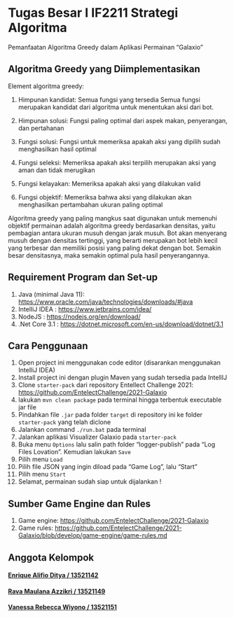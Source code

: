 # Tugas Besar I IF2211 Strategi Algoritma
Pemanfaatan Algoritma Greedy dalam Aplikasi Permainan “Galaxio”

## Algoritma Greedy yang Diimplementasikan

Element algoritma greedy:

1. Himpunan kandidat: Semua fungsi yang tersedia
   Semua fungsi merupakan kandidat dari algoritma untuk menentukan aksi dari bot.
  
2. Himpunan solusi: Fungsi paling optimal dari aspek makan, penyerangan, dan pertahanan
  
3. Fungsi solusi: Fungsi untuk memeriksa apakah aksi yang dipilih sudah menghasilkan hasil optimal
  
4. Fungsi seleksi: Memeriksa apakah aksi terpilih merupakan aksi yang aman dan tidak merugikan
  
5. Fungsi kelayakan: Memeriksa apakah aksi yang dilakukan valid
  
6. Fungsi objektif: Memeriksa bahwa aksi yang dilakukan akan menghasilkan pertambahan ukuran paling optimal

Algoritma greedy yang paling mangkus saat digunakan untuk memenuhi objektif permainan adalah algoritma greedy berdasarkan densitas, yaitu pembagian antara ukuran musuh dengan jarak musuh. Bot akan menyerang musuh dengan densitas tertinggi, yang berarti merupakan bot lebih kecil yang terbesar dan memiliki posisi yang paling dekat dengan bot. Semakin besar densitasnya, maka semakin optimal pula hasil penyerangannya.
  
## Requirement Program dan Set-up
1.	Java (minimal Java 11): https://www.oracle.com/java/technologies/downloads/#java
2.	IntelIiJ IDEA         : https://www.jetbrains.com/idea/
3.	NodeJS                : https://nodejs.org/en/download/
4.	.Net Core 3.1         : https://dotnet.microsoft.com/en-us/download/dotnet/3.1

## Cara Penggunaan
1. Open project ini menggunakan code editor (disarankan menggunakan IntelliJ IDEA)
2. Install project ini dengan plugin Maven yang sudah tersedia pada IntellIJ
3. Clone `starter-pack` dari repository Entellect Challenge 2021:
   https://github.com/EntelectChallenge/2021-Galaxio
4. lakukan `mvn clean package` pada terminal hingga terbentuk executable jar file   
5. Pindahkan file `.jar` pada folder `target` di repository ini ke folder `starter-pack` yang telah diclone
6. Jalankan command `./run.bat` pada terminal
7. Jalankan aplikasi Visualizer Galaxio pada `starter-pack`
8. Buka menu `Options` lalu salin path folder “logger-publish” pada “Log Files Lovation”. Kemudian lakukan `Save`
9. Pilih menu `Load`
10. Pilih file JSON yang ingin diload pada “Game Log”, lalu “Start”
11. Pilih menu `Start`
12. Selamat, permainan sudah siap untuk dijalankan !

## Sumber Game Engine dan Rules
1. Game engine: https://github.com/EntelectChallenge/2021-Galaxio
2. Game rules: https://github.com/EntelectChallenge/2021-Galaxio/blob/develop/game-engine/game-rules.md

## Anggota Kelompok
#### [Enrique Alifio Ditya / 13521142](https://github.com/AlifioDitya)
#### [Rava Maulana Azzikri / 13521149](https://github.com/RMA1403)
#### [Vanessa Rebecca Wiyono / 13521151](https://github.com/vanessrw)
  
